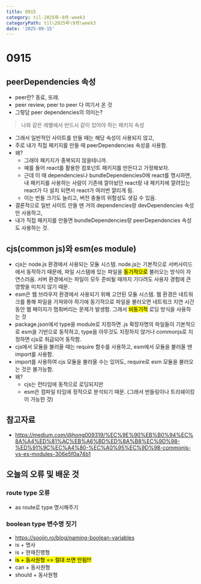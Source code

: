```yaml
---
title: 0915
category: til-2025年-9月-week3
categoryPath: til\2025年\9月\week3
date: '2025-09-15'
---
```

# 0915  
## peerDependencies 속성  
- peer란? 동료, 또래.  
- peer review, peer to peer 다 여기서 온 것  
- 그렇담 peer dependencies의 의미는?  
> 나와 같은 레벨에서 반드시 같이 있어야 하는 패키지 속성  
- 그래서 일반적인 사이트를 만들 때는 해당 속성이 사용되지 않고,  
- 주로 내가 직접 패키지를 만들 때 peerDependencies 속성을 사용함.  
- 왜?  
	- 그래야 패키지가 중복되지 않을테니까.  
	- 예를 들어 react를 활용한 컴포넌트 패키지를 만든다고 가정해보자.  
	- 근데 이 때 dependencies나 bundleDependencies0에 react를 명시하면, 내 패키지를 사용하는 사람이 기존에 깔아놨던 react랑 내 패키지에 깔려있는 react가 다 설치 되면서 react가 여러번 깔리게 됨.  
	- 이는 번들 크기도 늘리고, 버전 충돌의 위험성도 생길 수 있음.  
- 결론적으로 일반 사이트 만들 땐 거의 dependencies랑 devDependencies 속성만 사용하고,  
- 내가 직접 패키지를 만들면 bundleDependencies랑 peerDependencies 속성도 사용하는 것.  
## cjs(common js)와 esm(es module)  
- cjs는 node.js 환경에서 사용되는 모듈 시스템. node.js는 기본적으로 서버사이드에서 동작하기 때문에, 파일 시스템에 있는 파일을 <mark>동기적으로</mark> 불러오는 방식이 자연스러움. 서버 환경에서는 파일이 모두 준비될 때까지 기다려도 사용자 경험에 큰 영향을 미치지 않기 때문.  
- esm은 웹 브라우저 환경에서 사용되기 위해 고안된 모듈 시스템. 웹 환경은 네트워크를 통해 파일을 가져와야 하기에 동기적으로 파일을 불러오면 네트워크 지연 시간 동안 웹 페이지가 멈춰버리는 문제가 발생함. 그래서 <mark>비동기적</mark> 로딩 방식을 사용하는 것  
- package.json에서 type을 module로 지정하면 .js 확장자명의 파일들이 기본적으로 esm을 기반으로 동작하고, type을 아무것도 지정하지 않거나 commonjs로 지정하면 cjs로 취급되어 동작함.  
- cjs에서 모듈을 불러올 때는 require 함수를 사용하고, esm에서 모듈을 불러올 땐 import를 사용함.   
- import를 사용하여 cjs 모듈을 불러올 수는 있어도, require로 esm 모듈을 불러오는 것은 불가능함.  
- 왜?  
	- cjs는 런타임에 동적으로 로딩되지만  
	- esm은 컴파일 타임에 정적으로 분석되기 때문. (그래서 번들링이나 트리쉐이킹이 가능한 것)  
## 참고자료  
- https://medium.com/@hong009319/%EC%9E%90%EB%B0%94%EC%8A%A4%ED%81%AC%EB%A6%BD%ED%8A%B8%EC%9D%98-%ED%91%9C%EC%A4%80-%EC%A0%95%EC%9D%98-commonjs-vs-es-modules-306e5f0a74b1  
## 오늘의 오류 및 배운 것  
### route type 오류  
- as route로 type 명시해주기  
### boolean type 변수명 짓기  
- https://soojin.ro/blog/naming-boolean-variables  
- is + 명사  
- is + 현재진행형  
- <mark>is + 동사원형 => 절대 쓰면 안됨!!!</mark>  
- can + 동사원형  
- should + 동사원형
